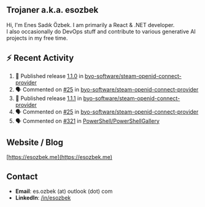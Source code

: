 ##  Trojaner a.k.a. esozbek
Hi, I'm Enes Sadık Özbek. I am primarily a React & .NET developer.  
I also occasionally do DevOps stuff and contribute to various generative AI projects in my free time.

## :zap: Recent Activity

<!--START_SECTION:activity-->
1. 🚀 Published release [1.1.0](https://github.com/byo-software/steam-openid-connect-provider/releases/tag/1.1.0) in [byo-software/steam-openid-connect-provider](https://github.com/byo-software/steam-openid-connect-provider)
2. 🗣 Commented on [#25](https://github.com/byo-software/steam-openid-connect-provider/issues/25#issuecomment-3016588682) in [byo-software/steam-openid-connect-provider](https://github.com/byo-software/steam-openid-connect-provider)
3. 🚀 Published release [1.1.1](https://github.com/byo-software/steam-openid-connect-provider/releases/tag/1.1.1) in [byo-software/steam-openid-connect-provider](https://github.com/byo-software/steam-openid-connect-provider)
4. 🗣 Commented on [#25](https://github.com/byo-software/steam-openid-connect-provider/issues/25#issuecomment-3016569094) in [byo-software/steam-openid-connect-provider](https://github.com/byo-software/steam-openid-connect-provider)
5. 🗣 Commented on [#321](https://github.com/PowerShell/PowerShellGallery/issues/321#issuecomment-3015599668) in [PowerShell/PowerShellGallery](https://github.com/PowerShell/PowerShellGallery)
<!--END_SECTION:activity-->

## Website / Blog
[https://esozbek.me](https://esozbek.me)

## Contact
- **Email**: es.ozbek (at) outlook (dot) com
- **LinkedIn**: [/in/esozbek](https://linkedin.com/in/esozbek)
